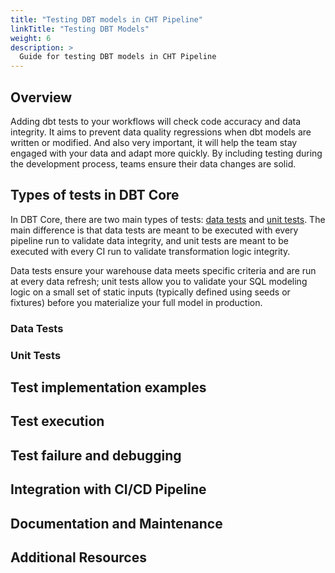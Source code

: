 ```yaml
---
title: "Testing DBT models in CHT Pipeline"
linkTitle: "Testing DBT Models"
weight: 6
description: >
  Guide for testing DBT models in CHT Pipeline
---
```


## Overview

Adding dbt tests to your workflows will check code accuracy and data integrity. It aims to prevent data quality regressions when dbt models are written or modified. And also very important, it will help the team stay engaged with your data and adapt more quickly. By including testing during the development process, teams ensure their data changes are solid.

## Types of tests in DBT Core

In DBT Core, there are two main types of tests: [data tests](https://docs.getdbt.com/docs/build/data-tests) and [unit tests](https://docs.getdbt.com/docs/build/unit-tests). The main difference is that data tests are meant to be executed with every pipeline run to validate data integrity, and unit tests are meant to be executed with every CI run to validate transformation logic integrity.

Data tests ensure your warehouse data meets specific criteria and are run at every data refresh; unit tests allow you to validate your SQL modeling logic on a small set of static inputs (typically defined using seeds or fixtures) before you materialize your full model in production.

### Data Tests

### Unit Tests

## Test implementation examples
## Test execution
## Test failure and debugging
## Integration with CI/CD Pipeline
## Documentation and Maintenance
## Additional Resources

